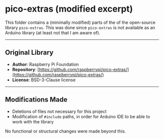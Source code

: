 # pico-extras (modified excerpt)

This folder contains a (minimally modified) parts of the of the open-source library `pico-extras`. This was done since `pico-extras` is not available as an Arduino library (at least not that I am aware of).

---

## Original Library

- **Author**: Raspberry Pi Foundation
- **Repository**: [https://github.com/raspberrypi/pico-extras/](https://github.com/raspberrypi/pico-extras/)
- **License**: BSD-3-Clause license

---

## Modifications Made

- Deletions of files not necessary for this project
- Modification of `#include` paths, in order for Arduino IDE to be able to work with the library

No functional or structural changes were made beyond this.


